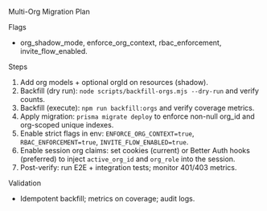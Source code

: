 Multi-Org Migration Plan

Flags

- org_shadow_mode, enforce_org_context, rbac_enforcement, invite_flow_enabled.

Steps

1. Add org models + optional orgId on resources (shadow).
2. Backfill (dry run): `node scripts/backfill-orgs.mjs --dry-run` and verify counts.
3. Backfill (execute): `npm run backfill:orgs` and verify coverage metrics.
4. Apply migration: `prisma migrate deploy` to enforce non-null org_id and org-scoped unique indexes.
5. Enable strict flags in env: `ENFORCE_ORG_CONTEXT=true`, `RBAC_ENFORCEMENT=true`, `INVITE_FLOW_ENABLED=true`.
6. Enable session org claims: set cookies (current) or Better Auth hooks (preferred) to inject `active_org_id` and `org_role` into the session.
7. Post-verify: run E2E + integration tests; monitor 401/403 metrics.

Validation

- Idempotent backfill; metrics on coverage; audit logs.
